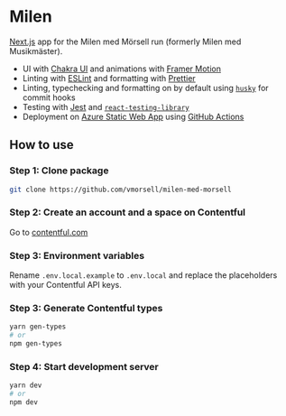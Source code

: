 # Milen

[Next.js](https://nextjs.org) app for the Milen med Mörsell run (formerly Milen med Musikmäster).

- UI with [Chakra UI](https://chakra-ui.com) and animations with [Framer Motion](https://www.framer.com/motion/)
- Linting with [ESLint](https://eslint.org/) and formatting with [Prettier](https://prettier.io/)
- Linting, typechecking and formatting on by default using [`husky`](https://github.com/typicode/husky) for commit hooks
- Testing with [Jest](https://jestjs.io/) and [`react-testing-library`](https://testing-library.com/docs/react-testing-library/intro)
- Deployment on [Azure Static Web App](https://azure.microsoft.com/en-us/services/app-service/static/) using [GitHub Actions](https://github.com/features/actions)

## How to use

### Step 1: Clone package

```bash
git clone https://github.com/vmorsell/milen-med-morsell
```

### Step 2: Create an account and a space on Contentful

Go to [contentful.com](https://contentful.com)

### Step 3: Environment variables

Rename `.env.local.example` to `.env.local` and replace the placeholders
with your Contentful API keys.

### Step 3: Generate Contentful types

```bash
yarn gen-types
# or
npm gen-types
```

### Step 4: Start development server

```bash
yarn dev
# or
npm dev
```
